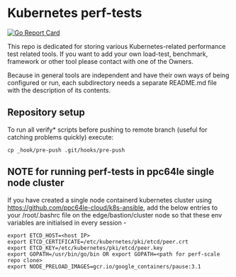 # Kubernetes perf-tests

[![Go Report Card](https://goreportcard.com/badge/github.com/kubernetes/perf-tests)](https://goreportcard.com/report/github.com/kubernetes/perf-tests)

This repo is dedicated for storing various Kubernetes-related performance test related tools. If you want to add your own load-test, benchmark, framework or other tool please contact with one of the Owners.

Because in general tools are independent and have their own ways of being configured or run, each subdirectory needs a separate README.md file with the description of its contents.

## Repository setup

To run all verify* scripts before pushing to remote branch (useful for catching problems quickly) execute:

```
cp _hook/pre-push .git/hooks/pre-push
```

## NOTE for running perf-tests in ppc64le single node cluster

If you have created a single node containerd kubernetes cluster using https://github.com/ppc64le-cloud/k8s-ansible, add the below entries to your /root/.bashrc file on the edge/bastion/cluster node so that these env variables are initialsed in every session - 
```
export ETCD_HOST=<host IP>
export ETCD_CERTIFICATE=/etc/kubernetes/pki/etcd/peer.crt
export ETCD_KEY=/etc/kubernetes/pki/etcd/peer.key
export GOPATH=/usr/bin/go/bin OR export GOPATH=<path for perf-scale repo clone>
export NODE_PRELOAD_IMAGES=gcr.io/google_containers/pause:3.1
```
